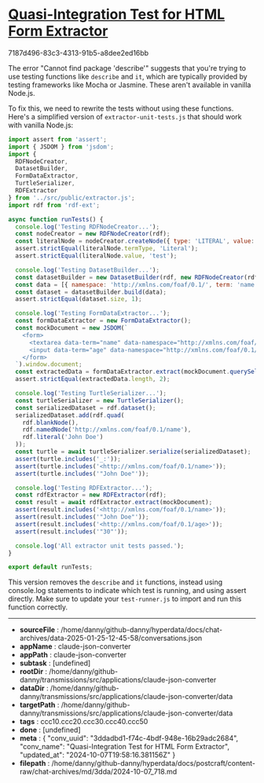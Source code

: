 # [Quasi-Integration Test for HTML Form Extractor](https://claude.ai/chat/3ddadbd1-f74c-4bdf-948e-16b29adc2684)

7187d496-83c3-4313-91b5-a8dee2ed16bb

 The error "Cannot find package 'describe'" suggests that you're trying to use testing functions like `describe` and `it`, which are typically provided by testing frameworks like Mocha or Jasmine. These aren't available in vanilla Node.js.

To fix this, we need to rewrite the tests without using these functions. Here's a simplified version of `extractor-unit-tests.js` that should work with vanilla Node.js:

```javascript
import assert from 'assert';
import { JSDOM } from 'jsdom';
import {
  RDFNodeCreator,
  DatasetBuilder,
  FormDataExtractor,
  TurtleSerializer,
  RDFExtractor
} from '../src/public/extractor.js';
import rdf from 'rdf-ext';

async function runTests() {
  console.log('Testing RDFNodeCreator...');
  const nodeCreator = new RDFNodeCreator(rdf);
  const literalNode = nodeCreator.createNode({ type: 'LITERAL', value: 'test' });
  assert.strictEqual(literalNode.termType, 'Literal');
  assert.strictEqual(literalNode.value, 'test');

  console.log('Testing DatasetBuilder...');
  const datasetBuilder = new DatasetBuilder(rdf, new RDFNodeCreator(rdf));
  const data = [{ namespace: 'http://xmlns.com/foaf/0.1/', term: 'name', type: 'LITERAL', value: 'John Doe' }];
  const dataset = datasetBuilder.build(data);
  assert.strictEqual(dataset.size, 1);

  console.log('Testing FormDataExtractor...');
  const formDataExtractor = new FormDataExtractor();
  const mockDocument = new JSDOM(`
    <form>
      <textarea data-term="name" data-namespace="http://xmlns.com/foaf/0.1/">John Doe</textarea>
      <input data-term="age" data-namespace="http://xmlns.com/foaf/0.1/" type="number" value="30">
    </form>
  `).window.document;
  const extractedData = formDataExtractor.extract(mockDocument.querySelector('form'));
  assert.strictEqual(extractedData.length, 2);

  console.log('Testing TurtleSerializer...');
  const turtleSerializer = new TurtleSerializer();
  const serializedDataset = rdf.dataset();
  serializedDataset.add(rdf.quad(
    rdf.blankNode(),
    rdf.namedNode('http://xmlns.com/foaf/0.1/name'),
    rdf.literal('John Doe')
  ));
  const turtle = await turtleSerializer.serialize(serializedDataset);
  assert(turtle.includes('_:'));
  assert(turtle.includes('<http://xmlns.com/foaf/0.1/name>'));
  assert(turtle.includes('"John Doe"'));

  console.log('Testing RDFExtractor...');
  const rdfExtractor = new RDFExtractor(rdf);
  const result = await rdfExtractor.extract(mockDocument);
  assert(result.includes('<http://xmlns.com/foaf/0.1/name>'));
  assert(result.includes('"John Doe"'));
  assert(result.includes('<http://xmlns.com/foaf/0.1/age>'));
  assert(result.includes('"30"'));

  console.log('All extractor unit tests passed.');
}

export default runTests;
```

This version removes the `describe` and `it` functions, instead using console.log statements to indicate which test is running, and using assert directly. Make sure to update your `test-runner.js` to import and run this function correctly.

---

* **sourceFile** : /home/danny/github-danny/hyperdata/docs/chat-archives/data-2025-01-25-12-45-58/conversations.json
* **appName** : claude-json-converter
* **appPath** : claude-json-converter
* **subtask** : [undefined]
* **rootDir** : /home/danny/github-danny/transmissions/src/applications/claude-json-converter
* **dataDir** : /home/danny/github-danny/transmissions/src/applications/claude-json-converter/data
* **targetPath** : /home/danny/github-danny/transmissions/src/applications/claude-json-converter/data
* **tags** : ccc10.ccc20.ccc30.ccc40.ccc50
* **done** : [undefined]
* **meta** : {
  "conv_uuid": "3ddadbd1-f74c-4bdf-948e-16b29adc2684",
  "conv_name": "Quasi-Integration Test for HTML Form Extractor",
  "updated_at": "2024-10-07T19:58:16.381156Z"
}
* **filepath** : /home/danny/github-danny/hyperdata/docs/postcraft/content-raw/chat-archives/md/3dda/2024-10-07_718.md
